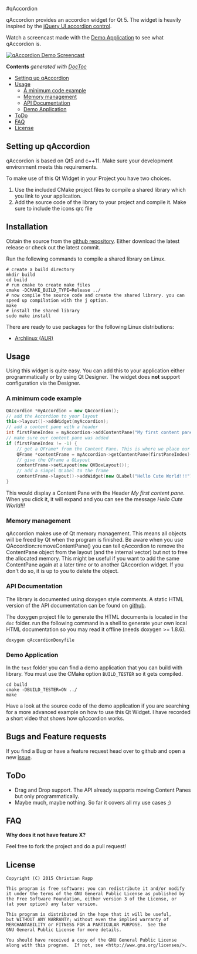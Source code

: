 #qAccordion

qAccordion provides an accordion widget for Qt 5. The widget is heavily inspired by the [jQuery UI accordion control](https://jqueryui.com/accordion/).

Watch a screencast made with the [Demo Application](#demo-application) to see what qAccordion is.

[![qAccordion Demo Screencast](http://i.imgur.com/vLz2dYk.png)](https://www.youtube.com/watch?v=czhRcNdSHw4 "qAccordion Demo Screencast")

<!-- START doctoc generated TOC please keep comment here to allow auto update -->
<!-- DON'T EDIT THIS SECTION, INSTEAD RE-RUN doctoc TO UPDATE -->
**Contents** *generated with [DocToc](https://github.com/thlorenz/doctoc)*

- [Setting up qAccordion](#setting-up-qaccordion)
- [Usage](#usage)
  - [A minimum code example](#a-minimum-code-example)
  - [Memory management](#memory-management)
  - [API Documentation](#api-documentation)
  - [Demo Application](#demo-application)
- [ToDo](#todo)
- [FAQ](#faq)
- [License](#license)

<!-- END doctoc generated TOC please keep comment here to allow auto update -->

## Setting up qAccordion

qAccordion is based on Qt5 and c++11. Make sure your development environment meets this requirements.

To make use of this Qt Widget in your Project you have two choices.

1. Use the included CMake project files to compile a shared library which you link to your application.
2. Add the source code of the library to your project and compile it. Make sure to include the icons qrc file

## Installation 

Obtain the source from the [github repository](https://github.com/crapp/qaccordion). Either download the latest release or check out the latest commit.

Run the following commands to compile a shared library on Linux.

```shell
# create a build directory
mkdir build
cd build
# run cmake to create make files
cmake -DCMAKE_BUILD_TYPE=Release ../
# now compile the source code and create the shared library. you can speed up compilation with the j option.
make 
# install the shared library
sudo make install

```

There are ready to use packages for the following Linux distributions:

* [Archlinux (AUR)](https://aur.archlinux.org/packages/qaccordion/)

## Usage

Using this widget is quite easy. You can add this to your application either programmatically or by using Qt Designer. The widget does __not__ support configuration via the Designer. 

### A minimum code example

```c++
QAccordion *myAccordion = new QAccordion();
// add the Accordion to your layout
this->layout()->addWidget(myAccordion);
// add a content pane with a header
int firstPaneIndex = myAccordion->addContentPane("My first content pane");
// make sure our content pane was added
if (firstPaneIndex != -1) {
	// get a QFrame* from the Content Pane. This is where we place our content
	QFrame *contentFrame = myAccordion->getContentPane(firstPaneIndex)->getContentFrame();
	// give the QFrame a QLayout
	contentFrame->setLayout(new QVBoxLayout());
	// add a simpel QLabel to the frame
	contentFrame->layout()->addWidget(new QLabel("Hello Cute World!!!"));
}
```
This would display a Content Pane with the Header _My first content pane_. When you click it, it will expand and you can see the message _Hello Cute World!!!_

### Memory management

qAccordion makes use of Qt memory management. This means all objects will be freed by Qt when the program is finished. Be aware when you use QAccordion::removeContentPane() you can tell qAccordion to remove the ContentPane object from the layout (and the internal vector) but not to free the allocated memory. This might be useful if you want to add the same ContentPane again at a later time or to another QAccordion widget. If you don't do so, it is up to you to delete the object.

### API Documentation

The library is documented using doxygen style comments. A static HTML version of the API documentation can be found on [github](https://crapp.github.io/qaccordion/). 

The doxygen project file to generate the HTML documents is located in the `doc` folder. run the following command in a shell to generate your own local HTML documentation so you may read it offline (needs doxygen >= 1.8.6).

```shell
doxygen qAccordionDoxyfile
```

### Demo Application

In the `test` folder you can find a demo application that you can build with library.
You must use the CMake option `BUILD_TESTER` so it gets compiled. 

```shell
cd build
cmake -DBUILD_TESTER=ON ../
make
```

Have a look at the source code of the demo application if you are searching for a more advanced example on how to use this Qt Widget. I have recorded a short video that shows how qAccordion works.

## Bugs and Feature requests

If you find a Bug or have a feature request head over to github and open a new [issue](https://github.com/crapp/qaccordion/issues). 

## ToDo ##
* Drag and Drop support. The API already supports moving Content Panes but only programmatically. 
* Maybe much, maybe nothing. So far it covers all my use cases ;)

## FAQ ##

**Why does it not have feature X?**

Feel free to fork the project and do a pull request!

## License
```
Copyright (C) 2015 Christian Rapp

This program is free software: you can redistribute it and/or modify
it under the terms of the GNU General Public License as published by
the Free Software Foundation, either version 3 of the License, or
(at your option) any later version.

This program is distributed in the hope that it will be useful,
but WITHOUT ANY WARRANTY; without even the implied warranty of
MERCHANTABILITY or FITNESS FOR A PARTICULAR PURPOSE.  See the
GNU General Public License for more details.

You should have received a copy of the GNU General Public License
along with this program.  If not, see <http://www.gnu.org/licenses/>.
```